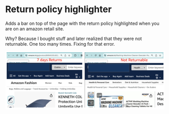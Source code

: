 # Return policy highlighter

Adds a bar on top of the page with the return policy highlighted when you are on an amazon retail site.

Why?
Because I bought stuff and later realized that they were not returnable. One too many times. Fixing for that error.

![Screenshot](screenshot.png)
